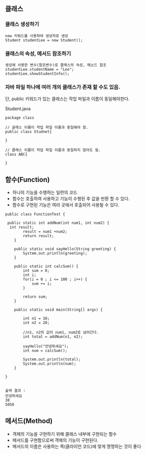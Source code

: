 ## 클래스 

### 클래스 생성하기
```
new 키워드를 사용하여 생성자로 생성
Student studentLee = new Student();
```
### 클래스의 속성, 메서드 참조하기
```
생성에 사용한 변수(참조변수)로 클래스의 속성, 메소드 참조
studentLee.studentName = "Lee";
studentLee.showStudentInfo();
```

### 자바 파일 하나에 여러 개의 클래스가 존재 할 수도 있음.
 단, public 키워드가 있는 클래스는 작업 파일과 이름이 동일해야한다.

Student.java
```
package class

// 글래스 이름이 작업 파일 이름과 동일해야 함.
public class Studnet{

}

// 클래스 이름이 작업 파일 이름과 동일하지 않아도 됨.
class ABC{

}
```

## 함수(Function)
 - 하나의 기능을 수행하는 일련의 코드
 - 함수는 호출하여 사용하고 기능이 수행된 후 값을 반환 할 수 있다.
 - 함수로 구현된 기능은 여러 곳에서 호출되어 사용될 수 있다.

```
public class FunctionTest {

 public static int addNum(int num1, int num2) {
  int result;
		result = num1 +num2;
		return result;
	}
	
	public static void sayHello(String greeting) {
		System.out.println(greeting);
	}
	
	public static int calcSum() {
		int sum = 0;
		int i;
		for(i = 0 ; i <= 100 ; i++) {
			sum += i;
		}
		
		return sum;
	}

	public static void main(String[] args) {

		int n1 = 10;
		int n2 = 20;
		
		//n1, n2의 값이 num1, num2로 넘어간다.
		int total = addNum(n1, n2);
		
		sayHello("안녕하세요");
		int num = calcSum();
		
		System.out.println(total);
		System.out.println(num);
	}

}


출력 결과 : 
안녕하세요
30
5050
```


## 메서드(Method)
- 객체의 기능을 구현하기 위해 클래스 내부에 구현되는 함수
- 메서드를 구현함으로써 객체의 기능이 구현된다.
- 메서드의 이름은 사용하는 쪽(클라이언 코드)에 맞게 명명하는 것이 좋다
